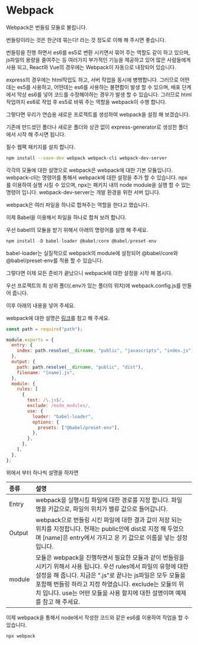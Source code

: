 # Webpack

Webpack은 번들링 모듈로 불립니다.

번들링이라는 것은 한군데 묶는다! 라는 것 정도로 이해 해 주시면 좋습니다.

번들링을 진행 하면서 es6를 es5로 변환 시키면서 묶어 주는 역할도 같이 하고 있으며, js파일의 용량을 줄여주는 등 여러가지 부가적인 기능을 제공하고 있어 많은 사람들에게 사용 되고, React와 Vue의 경우에는 Webpack이 자동으로 내장되어 있습니다.

express의 경우에는 html작업도 하고, 서버 작업을 동시에 병행합니다. 그러므로 어떤데는 es5를 사용하고, 어떤데는 es6를 사용하는 불편함이 발생 할 수 있으며, 배포 단계에서 막상 es6를 넣어 코드를 수정해야하는 경우가 발생 할 수 있습니다. 그러므로 html작업까지 es6로 작업 후 es5로 바꿔 주는 역할을 webpack이 수행 합니다.

그렇다면 우리가 연습용 새로운 프로젝트를 생성하여 webpack을 설정 해 보겠습니다.

기존에 만드셨던 폴더나 새로운 폴더와 상관 없이 express-generator로 생성한 폴더에서 시작 해 주시면 됩니다.

필수 웹팩 패키지를 설치 합니다.

```bash
npm install --save-dev webpack webpack-cli webpack-dev-server
```

각각의 모듈에 대한 설명으로 webpack은 webpack에 대한 기본 모듈입니다.
webpack-cli는 명령어를 통해서 webpack에 대한 설정을 추가 할 수 있습니다. npx를 이용하여 실행 시킬 수 있으며, npx는 패키지 내의 node module을 실행 할 수 있는 명령어 입니다.
webpack-dev-server는 개발 환경을 위한 서버 입니다.

webpack은 여러 파일을 하나로 합쳐주는 역할을 한다고 했습니다.

이제 Babel을 이용해서 파일을 하나로 합쳐 보려 합니다.

우선 babel의 모듈을 받기 위해서 아래의 명령어를 실행 해 주세요.

```javascript
npm install -D babel-loader @babel/core @babel/preset-env
```

babel-loader는 실질적으로 webpack의 module에 설정되어 @babel/core와 @babel/preset-env를 적용 할 수 있습니다.

그렇다면 이제 모든 준비가 끝났으니 webpack에 대한 설정을 시작 해 봅시다.

우선 프로젝트의 최 상위 폴더(.env가 있는 폴더의 위치)에 webpack.config.js를 만들어 줍니다.

이후 아래의 내용을 넣어 주세요.

webpack에 대한 설명은 [링크](https://webpack.js.org/concepts/)를 참고 해 주세요.

```javascript
const path = require("path");

module.exports = {
  entry: {
    index: path.resolve(__dirname, "public", "javascripts", "index.js"),
  },
  output: {
    path: path.resolve(__dirname, "public", "dist"),
    filename: "[name].js",
  },
  module: {
    rules: [
      {
        test: /\.js$/,
        exclude: /node_modules/,
        use: {
          loader: "babel-loader",
          options: {
            presets: ["@babel/preset-env"],
          },
        },
      },
    ],
  },
};
```

위에서 부터 하나씩 설명을 하자면

| 종류   | 설명                                                                                                                                                                                                                                                                                                                     |
| :----- | :----------------------------------------------------------------------------------------------------------------------------------------------------------------------------------------------------------------------------------------------------------------------------------------------------------------------- |
| Entry  | webpack을 실행시킬 파일에 대한 경로를 지정 합니다. 파일 명을 키값으로, 파일의 위치가 밸류 값으로 들어갑니다.                                                                                                                                                                                                             |
| Output | webpack으로 번들링 시킨 파일에 대한 결과 값이 저장 되는 위치를 지정합니다. 현재는 public안에 dist로 지정 해 두었으며 [name]은 entry에서 가지고 온 키 값으로 이름을 넣는 설정 입니다.                                                                                                                                     |
| module | 모듈은 webpack을 진행하면서 필요한 모듈과 같이 번들링을 시키기 위해서 사용 됩니다. 우선 rules에서 파일의 유형에 대한 설정을 해 줍니다. 지금은 ".js"로 끝나는 js파일은 모두 모듈을 포함해 번들링 하라고 지정 하였습니다. exclude는 모듈의 위치 입니다. use는 어떤 모듈을 사용 할지에 대한 설명이며 예제를 참고 해 주세요. |

이제 webpack을 통해서 node에서 작성한 코드와 같은 es6를 이용하여 작업을 할 수 있습니다.

```bash
npx webpack
```
